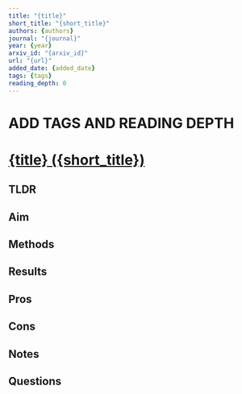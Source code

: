 ```yaml
---
title: "{title}"
short_title: "{short_title}"
authors: {authors}
journal: "{journal}"
year: {year}
arxiv_id: "{arxiv_id}"
url: "{url}"
added_date: {added_date}
tags: {tags}
reading_depth: 0
---
```


# ADD TAGS AND READING DEPTH

# [{title} ({short_title})][{short_title}]

## TLDR

## Aim

## Methods

## Results

## Pros

## Cons

## Notes

## Questions

[{short_title}]: {url}
